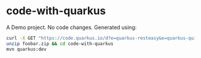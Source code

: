 # code-with-quarkus

A Demo project. No code changes. Generated using:

```bash
curl -X GET "https://code.quarkus.io/d?e=quarkus-resteasy&e=quarkus-quinoa&e=quarkus-resteasy-jackson&e=quarkus-smallrye-openapi&e=quarkus-micrometer&e=quarkus-micrometer-registry-prometheus&e=quarkus-smallrye-health&cn=code.quarkus.io&a=code-with-quarkus&b=MAVEN&c=org.acme.ExampleResource&g=org.acme" -H  "accept: */*" --output foobar.zip
unzip foobar.zip && cd code-with-quarkus
mvn quarkus:dev
```
